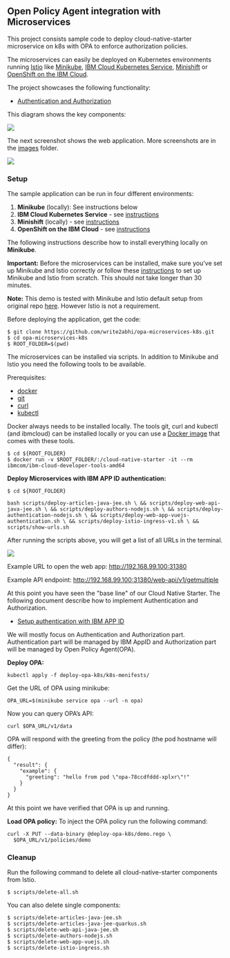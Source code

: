 ## Open Policy Agent integration with Microservices

This project consists sample code to deploy cloud-native-starter microservice on k8s with OPA to enforce authorization policies. 

The microservices can easily be deployed on Kubernetes environments running [Istio](https://istio.io/) like [Minikube](https://kubernetes.io/docs/setup/minikube/), [IBM Cloud Kubernetes Service](https://www.ibm.com/cloud/container-service), [Minishift](https://docs.okd.io/latest/minishift/index.html) or [OpenShift on the IBM Cloud](https://cloud.ibm.com/docs/containers?topic=containers-openshift_tutorial).

The project showcases the following functionality:

* [Authentication and Authorization](documentation/DemoAuthentication.md)

This diagram shows the key components:

<kbd><img src="images/architecture-2.png" /></kbd>

The next screenshot shows the web application. More screenshots are in the [images](images) folder.

<kbd><img src="images/web-app.png" /></kbd>


### Setup

The sample application can be run in four different environments:

1) **Minikube** (locally): See instructions below
2) **IBM Cloud Kubernetes Service** - see [instructions](documentation/IKSDeployment.md)
3) **Minishift** (locally) - see [instructions](documentation/MinishiftDeployment.md)
4) **OpenShift on the IBM Cloud** - see [instructions](documentation/OpenShiftIKSDeployment.md)

The following instructions describe how to install everything locally on **Minikube**.

**Important:** Before the microservices can be installed, make sure you've set up Minikube and Istio correctly or follow these [instructions](documentation/SetupLocalEnvironment.md) to set up Minikube and Istio from scratch. This should not take longer than 30 minutes.

**Note:** This demo is tested with Minikube and Istio default setup from original repo [here](https://github.com/IBM/cloud-native-starter). However Istio is not a requirement.

Before deploying the application, get the code:

```
$ git clone https://github.com/write2abhi/opa-microservices-k8s.git
$ cd opa-microservices-k8s
$ ROOT_FOLDER=$(pwd)
```

The microservices can be installed via scripts. In addition to Minikube and Istio you need the following tools to be available.

Prerequisites:

* [docker](https://docs.docker.com/install/)
* [git](https://git-scm.com/book/en/v2/Getting-Started-Installing-Git)
* [curl](https://curl.haxx.se/download.html)
* [kubectl](https://kubernetes.io/docs/tasks/tools/install-kubectl/)

Docker always needs to be installed locally. The tools git, curl and kubectl (and ibmcloud) can be installed locally or you can use a [Docker image](https://cloud.ibm.com/docs/cli?topic=cloud-cli-using-idt-from-docker) that comes with these tools.

```
$ cd ${ROOT_FOLDER}
$ docker run -v $ROOT_FOLDER/:/cloud-native-starter -it --rm ibmcom/ibm-cloud-developer-tools-amd64
```

**Deploy Microservices with IBM APP ID authentication:**

```
$ cd ${ROOT_FOLDER}

bash scripts/deploy-articles-java-jee.sh \ && scripts/deploy-web-api-java-jee.sh \ && scripts/deploy-authors-nodejs.sh \ && scripts/deploy-authentication-nodejs.sh \ && scripts/deploy-web-app-vuejs-authentication.sh \ && scripts/deploy-istio-ingress-v1.sh \ && scripts/show-urls.sh
```

After running the scripts above, you will get a list of all URLs in the terminal.

<kbd><img src="images/urls.png" /></kbd>

Example URL to open the web app: http://192.168.99.100:31380

Example API endpoint: http://192.168.99.100:31380/web-api/v1/getmultiple

At this point you have seen the "base line" of our Cloud Native Starter. The following document describe how to implement Authentication and Authorization. 

* [Setup authentication with IBM APP ID](documentation/DemoAuthentication.md)

We will mostly focus on Authentication and Authorization part. Authentication part will be managed by IBM AppID and Authorization part will be managed by Open Policy Agent(OPA). 

**Deploy OPA:**
```
kubectl apply -f deploy-opa-k8s/k8s-menifests/
```
Get the URL of OPA using minikube:
```
OPA_URL=$(minikube service opa --url -n opa)
```
Now you can query OPA’s API:
```
curl $OPA_URL/v1/data
```
OPA will respond with the greeting from the policy (the pod hostname will differ):
```
{
  "result": {
    "example": {
      "greeting": "hello from pod \"opa-78ccdfddd-xplxr\"!"
    }
  }
}
```
At this point we have verified that OPA is up and running. 

**Load OPA policy:**
To inject the OPA policy run the following command:
```
curl -X PUT --data-binary @deploy-opa-k8s/demo.rego \
  $OPA_URL/v1/policies/demo
```

### Cleanup

Run the following command to delete all cloud-native-starter components from Istio.

```
$ scripts/delete-all.sh
```

You can also delete single components:

```
$ scripts/delete-articles-java-jee.sh
$ scripts/delete-articles-java-jee-quarkus.sh
$ scripts/delete-web-api-java-jee.sh
$ scripts/delete-authors-nodejs.sh
$ scripts/delete-web-app-vuejs.sh
$ scripts/delete-istio-ingress.sh
```

